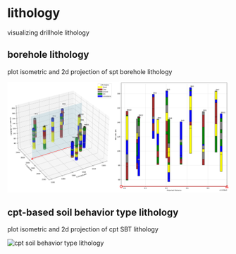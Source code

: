 # lithology
visualizing drillhole lithology

## borehole lithology

plot isometric and 2d projection of spt borehole lithology

![borehole lithology](https://github.com/kckuei/lithology/blob/main/borehole-lith/demo.svg)

## cpt-based soil behavior type lithology

plot isometric and 2d projection of cpt SBT lithology

![cpt soil behavior type lithology]()